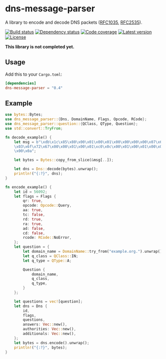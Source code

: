# dns-message-parser
A library to encode and decode DNS packets ([RFC1035](https://tools.ietf.org/html/rfc1035), [RFC2535](https://tools.ietf.org/html/rfc2535)).

[![Build status](https://github.com/LinkTed/dns-message-parser/workflows/Continuous%20Integration/badge.svg)](https://github.com/LinkTed/dns-message-parser/actions?query=workflow%3A%22Continuous+Integration%22)
[![Dependency status](https://deps.rs/repo/github/linkted/dns-message-parser/status.svg)](https://deps.rs/repo/github/linkted/dns-message-parser)
[![Code coverage](https://codecov.io/gh/LinkTed/dns-message-parser/branch/master/graph/badge.svg)](https://codecov.io/gh/LinkTed/dns-message-parser)
[![Latest version](https://img.shields.io/crates/v/dns-message-parser.svg)](https://crates.io/crates/dns-message-parser)
[![License](https://img.shields.io/crates/l/dns-message-parser.svg)](https://opensource.org/licenses/BSD-3-Clause)  

**This library is not completed yet.**

## Usage
Add this to your `Cargo.toml`:
```toml
[dependencies]
dns-message-parser = "0.4"
```

## Example
```rust
use bytes::Bytes;
use dns_message_parser::{Dns, DomainName, Flags, Opcode, RCode};
use dns_message_parser::question::{QClass, QType, Question};
use std::convert::TryFrom;

fn decode_example() {
    let msg = b"\xdb\x1c\x85\x80\x00\x01\x00\x01\x00\x00\x00\x00\x07\x65\x78\x61\x6d\x70\x6c\x65\
    \x03\x6f\x72\x67\x00\x00\x01\x00\x01\xc0\x0c\x00\x01\x00\x01\x00\x00\x0e\x10\x00\x04\x0a\x00\
    \x00\x0a";

    let bytes = Bytes::copy_from_slice(&msg[..]);

    let dns = Dns::decode(bytes).unwrap();
    println!("{:?}", dns);
}

fn encode_example() {
    let id = 56092;
    let flags = Flags {
        qr: true,
        opcode: Opcode::Query,
        aa: true,
        tc: false,
        rd: true,
        ra: true,
        ad: false,
        cd: false,
        rcode: RCode::NoError,
    };
    let question = {
        let domain_name = DomainName::try_from("example.org.").unwrap();
        let q_class = QClass::IN;
        let q_type = QType::A;

        Question {
            domain_name,
            q_class,
            q_type,
        }
    };

    let questions = vec![question];
    let dns = Dns {
        id,
        flags,
        questions,
        answers: Vec::new(),
        authorities: Vec::new(),
        additionals: Vec::new(),
    };
    let bytes = dns.encode().unwrap();
    println!("{:?}", bytes);
}
```
